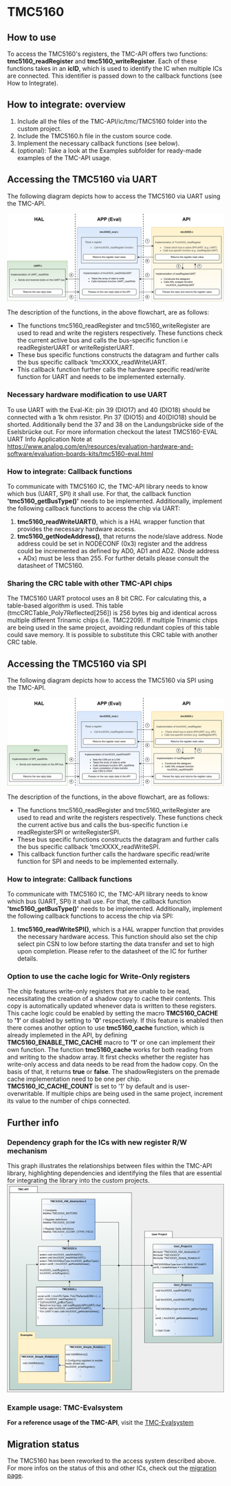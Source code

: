 # TMC5160


## How to use

To access the TMC5160's registers, the TMC-API offers two functions: **tmc5160_readRegister** and **tmc5160_writeRegister**.
Each of these functions takes in an **icID**, which is used to identify the IC when multiple ICs are connected. This identifier is passed down to the callback functions (see How to Integrate).

## How to integrate: overview

1. Include all the files of the TMC-API/ic/tmc/TMC5160 folder into the custom project.
2. Include the TMC5160.h file in the custom source code.
3. Implement the necessary callback functions (see below).
4. (optional): Take a look at the Examples subfolder for ready-made examples of the TMC-API usage.

## Accessing the TMC5160 via UART
The following diagram depicts how to access the TMC5160 via UART using the TMC-API.

![screenshot](registercall_hierarchy_flowchart_UART.png)

The description of the functions, in the above flowchart, are as follows:
- The functions tmc5160_readRegister and tmc5160_writeRegister are used to read and write the registers respectively. These functions check the current active bus and calls the bus-specific function i.e readRegisterUART or writeRegisterUART.
- These bus specific functions constructs the datagram and further calls the bus specific callback 'tmcXXXX_readWriteUART.
- This callback function further calls the hardware specific read/write function for UART and needs to be implemented externally.

### Necessary hardware modification to use UART
To use UART with the Eval-Kit: pin 39 (DIO17) and 40 (DIO18) should be connected with a 1k ohm resistor. Pin 37 (DIO15) and 40(DIO18) should be shorted. Additionally bend the 37 and 38 on the Landungsbrücke side of the Eselsbrücke out. For more information checkout the latest TMC5160-EVAL UART Info Application Note at https://www.analog.com/en/resources/evaluation-hardware-and-software/evaluation-boards-kits/tmc5160-eval.html

### How to integrate: Callback functions
To communicate with TMC5160 IC, the TMC-API library needs to know which bus (UART, SPI) it shall use. For that, the callback function **'tmc5160_getBusType()'** needs to be implemented.
Additionally, implement the following callback functions to access the chip via UART:
1. **tmc5160_readWriteUART()**, which is a HAL wrapper function that provides the necessary hardware access.
2. **tmc5160_getNodeAddress()**, that returns the node/slave address. Node address could be set in NODECONF (0x3) register and the address could be incremented as defined by AD0, AD1 and AD2. (Node address + ADx) must be less than 255. For further details please consult the datasheet of TMC5160.

### Sharing the CRC table with other TMC-API chips
The TMC5160 UART protocol uses an 8 bit CRC. For calculating this, a table-based algorithm is used. This table (tmcCRCTable_Poly7Reflected[256]) is 256 bytes big and identical across multiple different Trinamic chips (i.e. TMC2209).
If multiple Trinamic chips are being used in the same project, avoiding redundant copies of this table could save memory. It is possible to substitute this CRC table with another CRC table.

## Accessing the TMC5160 via SPI
The following diagram depicts how to access the TMC5160 via SPI using the TMC-API.

![screenshot](registercall_hierarchy_flowchart_SPI.png)

The description of the functions, in the above flowchart, are as follows:
- The functions tmc5160_readRegister and tmc5160_writeRegister are used to read and write the registers respectively. These functions check the current active bus and calls the bus-specific function i.e readRegisterSPI or writeRegisterSPI.
- These bus specific functions constructs the datagram and further calls the bus specific callback 'tmcXXXX_readWriteSPI.
- This callback function further calls the hardware specific read/write function for SPI and needs to be implemented externally.

### How to integrate: Callback functions
To communicate with TMC5160 IC, the TMC-API library needs to know which bus (UART, SPI) it shall use. For that, the callback function **'tmc5160_getBusType()'** needs to be implemented.
Additionally, implement the following callback functions to access the chip via SPI:
1. **tmc5160_readWriteSPI()**, which is a HAL wrapper function that provides the necessary hardware access. This function should also set the chip select pin CSN to low before starting the data transfer and set to high upon completion. Please refer to the datasheet of the IC for further details.

### Option to use the cache logic for Write-Only registers
The chip features write-only registers that are unable to be read, necessitating the creation of a shadow copy to cache their contents. This copy is automatically updated whenever data is written to these registers. This cache logic could be enabled by setting the macro **TMC5160_CACHE** to **'1'** or disabled by setting to **'0'** respectively. If this feature is enabled then there comes another option to use **tmc5160_cache** function, which is already implemeted in the API, by defining **TMC5160_ENABLE_TMC_CACHE** macro to **'1'** or one can implement their own function. The function **tmc5160_cache** works for both reading from and writing to the shadow array. It first checks whether the register has write-only access and data needs to be read from the hadow copy. On the basis of that, it returns **true** or **false**. The shadowRegisters on the premade cache implementation need to be one per chip. **TMC5160_IC_CACHE_COUNT** is set to '1' by default and is user-overwritable. If multiple chips are being used in the same project, increment its value to the number of chips connected.

## Further info
### Dependency graph for the ICs with new register R/W mechanism
This graph illustrates the relationships between files within the TMC-API library, highlighting dependencies and identifying the files that are essential for integrating the library into the custom projects.
![screenshot](uml-tmc-api.png)

### Example usage: TMC-Evalsystem
**For a reference usage of the TMC-API**, visit the [TMC-Evalsystem](https://github.com/analogdevicesinc/TMC-EvalSystem)

## Migration status
The TMC5160 has been reworked to the access system described above. For more infos on the status of this and other ICs, check out the [migration page](https://github.com/analogdevicesinc/TMC-API/issues/53).

